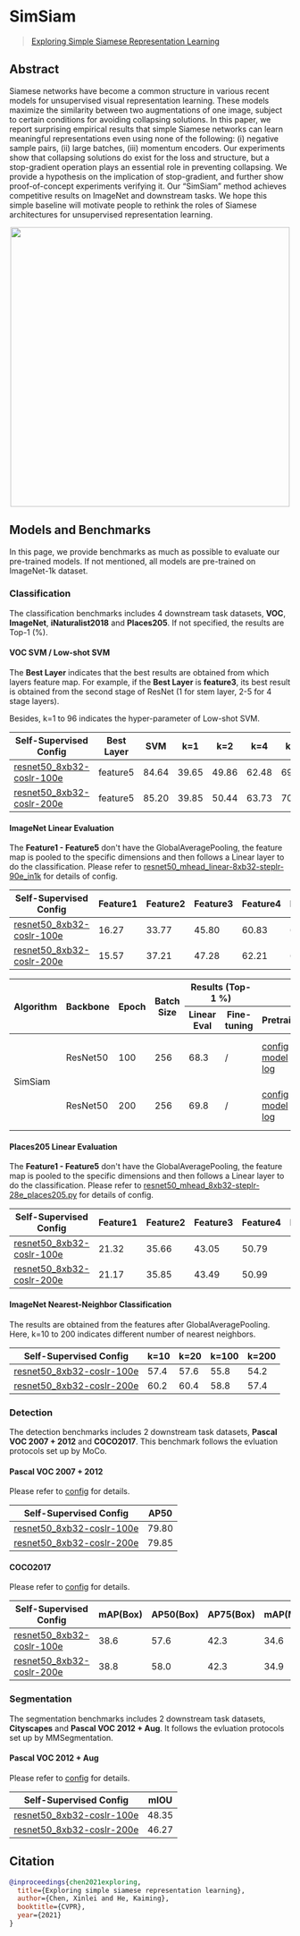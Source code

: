 # SimSiam

> [Exploring Simple Siamese Representation Learning](https://arxiv.org/abs/2011.10566)

<!-- [ALGORITHM] -->

## Abstract

Siamese networks have become a common structure in various recent models for unsupervised visual representation learning. These models maximize the similarity between two augmentations of one image, subject to certain conditions for avoiding collapsing solutions. In this paper, we report surprising empirical results that simple Siamese networks can learn meaningful representations even using none of the following: (i) negative sample pairs, (ii) large batches, (iii) momentum encoders. Our experiments show that collapsing solutions do exist for the loss and structure, but a stop-gradient operation plays an essential role in preventing collapsing. We provide a hypothesis on the implication of stop-gradient, and further show proof-of-concept experiments verifying it. Our “SimSiam” method achieves competitive results on ImageNet and downstream tasks. We hope this simple baseline will motivate people to rethink the roles of Siamese architectures for unsupervised representation learning.

<div align="center">
<img  src="https://user-images.githubusercontent.com/36138628/149724180-bc7bac6a-fcb8-421e-b8f1-9550c624d154.png" width="500" />
</div>

## Models and Benchmarks

In this page, we provide benchmarks as much as possible to evaluate our pre-trained models. If not mentioned, all models are pre-trained on ImageNet-1k dataset.

### Classification

The classification benchmarks includes 4 downstream task datasets, **VOC**, **ImageNet**,  **iNaturalist2018** and **Places205**. If not specified, the results are Top-1 (%).

#### VOC SVM / Low-shot SVM

The **Best Layer** indicates that the best results are obtained from which layers feature map. For example, if the **Best Layer** is **feature3**, its best result is obtained from the second stage of ResNet (1 for stem layer, 2-5 for 4 stage layers).

Besides, k=1 to 96 indicates the hyper-parameter of Low-shot SVM.

| Self-Supervised Config                                                                                                                           | Best Layer | SVM   | k=1   | k=2   | k=4   | k=8   | k=16  | k=32  | k=64  | k=96  |
| ------------------------------------------------------------------------------------------------------------------------------------------------ | ---------- | ----- | ----- | ----- | ----- | ----- | ----- | ----- | ----- | ----- |
| [resnet50_8xb32-coslr-100e](https://github.com/open-mmlab/mmselfsup/blob/main/configs/selfsup/simsiam/simsiam_resnet50_8xb32-coslr-100e_in1k.py) | feature5   | 84.64 | 39.65 | 49.86 | 62.48 | 69.50 | 74.48 | 78.31 | 81.06 | 82.56 |
| [resnet50_8xb32-coslr-200e](https://github.com/open-mmlab/mmselfsup/blob/main/configs/selfsup/simsiam/simsiam_resnet50_8xb32-coslr-200e_in1k.py) | feature5   | 85.20 | 39.85 | 50.44 | 63.73 | 70.93 | 75.74 | 79.42 | 82.02 | 83.44 |

#### ImageNet Linear Evaluation

The **Feature1 - Feature5** don't have the GlobalAveragePooling, the feature map is pooled to the specific dimensions and then follows a Linear layer to do the classification. Please refer to [resnet50_mhead_linear-8xb32-steplr-90e_in1k](https://github.com/open-mmlab/mmselfsup/blob/main/configs/benchmarks/classification/imagenet/resnet50_mhead_linear-8xb32-steplr-90e_in1k.py) for details of config.

| Self-Supervised Config                                                                                                                           | Feature1 | Feature2 | Feature3 | Feature4 | Feature5 |
| ------------------------------------------------------------------------------------------------------------------------------------------------ | -------- | -------- | -------- | -------- | -------- |
| [resnet50_8xb32-coslr-100e](https://github.com/open-mmlab/mmselfsup/blob/main/configs/selfsup/simsiam/simsiam_resnet50_8xb32-coslr-100e_in1k.py) | 16.27    | 33.77    | 45.80    | 60.83    | 68.21    |
| [resnet50_8xb32-coslr-200e](https://github.com/open-mmlab/mmselfsup/blob/main/configs/selfsup/simsiam/simsiam_resnet50_8xb32-coslr-200e_in1k.py) | 15.57    | 37.21    | 47.28    | 62.21    | 69.85    |

<table class="docutils">
<thead>
  <tr>
	    <th rowspan="2">Algorithm</th>
	    <th rowspan="2">Backbone</th>
	    <th rowspan="2">Epoch</th>
      <th rowspan="2">Batch Size</th>
      <th colspan="2" align="center">Results (Top-1 %)</th>
      <th colspan="3" align="center">Links</th>
	</tr>
	<tr>
      <th>Linear Eval</th>
      <th>Fine-tuning</th>
      <th>Pretrain</th>
      <th>Linear Eval</th>
      <th>Fine-tuning</th>
	</tr>
  </thead>
  <tbody>
  <tr>
	    <td rowspan="2">SimSiam</td>
	    <td>ResNet50</td>
	    <td>100</td>
      <td>256</td>
      <td>68.3</td>
      <td>/</td>
      <td><a href='https://github.com/open-mmlab/mmselfsup/blob/main/configs/selfsup/simsiam/simsiam_resnet50_8xb32-coslr-100e_in1k.py'>config</a> | <a href='https://download.openmmlab.com/mmselfsup/1.x/simsiam/simsiam_resnet50_8xb32-coslr-100e_in1k/simsiam_resnet50_8xb32-coslr-100e_in1k_20220825-d07cb2e6.pth'>model</a> | <a href='https://download.openmmlab.com/mmselfsup/1.x/simsiam/simsiam_resnet50_8xb32-coslr-100e_in1k/simsiam_resnet50_8xb32-coslr-100e_in1k_20220725_224724.json'>log</a></td>
      <td><a href='https://github.com/open-mmlab/mmselfsup/blob/main/configs/benchmarks/classification/imagenet/resnet50_linear-8xb512-coslr-90e_in1k.py'>config</a> | <a href='https://download.openmmlab.com/mmselfsup/1.x/simsiam/simsiam_resnet50_8xb32-coslr-100e_in1k/resnet50_linear-8xb512-coslr-90e_in1k/resnet50_linear-8xb512-coslr-90e_in1k_20220825-f53ba400.pth'>model</a> | <a href='https://download.openmmlab.com/mmselfsup/1.x/simsiam/simsiam_resnet50_8xb32-coslr-100e_in1k/resnet50_linear-8xb512-coslr-90e_in1k/resnet50_linear-8xb512-coslr-90e_in1k_20220804_175115.json'>log</a></td>
      <td>/</td>
	</tr>
  <tr>
	    <td>ResNet50</td>
	    <td>200</td>
      <td>256</td>
      <td>69.8</td>
      <td>/</td>
      <td><a href='https://github.com/open-mmlab/mmselfsup/blob/main/configs/selfsup/simsiam/simsiam_resnet50_8xb32-coslr-200e_in1k.py'>config</a> | <a href='https://download.openmmlab.com/mmselfsup/1.x/simsiam/simsiam_resnet50_8xb32-coslr-200e_in1k/simsiam_resnet50_8xb32-coslr-200e_in1k_20220825-efe91299.pth'>model</a> | <a href='https://download.openmmlab.com/mmselfsup/1.x/simsiam/simsiam_resnet50_8xb32-coslr-200e_in1k/simsiam_resnet50_8xb32-coslr-200e_in1k_20220726_033722.json'>log</a></td>
      <td><a href='https://github.com/open-mmlab/mmselfsup/blob/main/configs/benchmarks/classification/imagenet/resnet50_linear-8xb512-coslr-90e_in1k.py'>config</a> | <a href='https://download.openmmlab.com/mmselfsup/1.x/simsiam/simsiam_resnet50_8xb32-coslr-200e_in1k/resnet50_linear-8xb512-coslr-90e_in1k/resnet50_linear-8xb512-coslr-90e_in1k_20220825-519b5135.pth'>model</a> | <a href='https://download.openmmlab.com/mmselfsup/1.x/simsiam/simsiam_resnet50_8xb32-coslr-200e_in1k/resnet50_linear-8xb512-coslr-90e_in1k/resnet50_linear-8xb512-coslr-90e_in1k_20220802_120717.json'>log</a></td>
      <td>/</td>
	</tr>
  </tbody>
</table>

#### Places205 Linear Evaluation

The **Feature1 - Feature5** don't have the GlobalAveragePooling, the feature map is pooled to the specific dimensions and then follows a Linear layer to do the classification. Please refer to [resnet50_mhead_8xb32-steplr-28e_places205.py](https://github.com/open-mmlab/mmselfsup/blob/main/configs/benchmarks/classification/places205/resnet50_mhead_8xb32-steplr-28e_places205.py) for details of config.

| Self-Supervised Config                                                                                                                           | Feature1 | Feature2 | Feature3 | Feature4 | Feature5 |
| ------------------------------------------------------------------------------------------------------------------------------------------------ | -------- | -------- | -------- | -------- | -------- |
| [resnet50_8xb32-coslr-100e](https://github.com/open-mmlab/mmselfsup/blob/main/configs/selfsup/simsiam/simsiam_resnet50_8xb32-coslr-100e_in1k.py) | 21.32    | 35.66    | 43.05    | 50.79    | 53.27    |
| [resnet50_8xb32-coslr-200e](https://github.com/open-mmlab/mmselfsup/blob/main/configs/selfsup/simsiam/simsiam_resnet50_8xb32-coslr-200e_in1k.py) | 21.17    | 35.85    | 43.49    | 50.99    | 54.10    |

#### ImageNet Nearest-Neighbor Classification

The results are obtained from the features after GlobalAveragePooling. Here, k=10 to 200 indicates different number of nearest neighbors.

| Self-Supervised Config                                                                                                                           | k=10 | k=20 | k=100 | k=200 |
| ------------------------------------------------------------------------------------------------------------------------------------------------ | ---- | ---- | ----- | ----- |
| [resnet50_8xb32-coslr-100e](https://github.com/open-mmlab/mmselfsup/blob/main/configs/selfsup/simsiam/simsiam_resnet50_8xb32-coslr-100e_in1k.py) | 57.4 | 57.6 | 55.8  | 54.2  |
| [resnet50_8xb32-coslr-200e](https://github.com/open-mmlab/mmselfsup/blob/main/configs/selfsup/simsiam/simsiam_resnet50_8xb32-coslr-200e_in1k.py) | 60.2 | 60.4 | 58.8  | 57.4  |

### Detection

The detection benchmarks includes 2 downstream task datasets, **Pascal VOC 2007 + 2012** and **COCO2017**. This benchmark follows the evluation protocols set up by MoCo.

#### Pascal VOC 2007 + 2012

Please refer to [config](https://github.com/open-mmlab/mmselfsup/blob/main/configs/benchmarks/mmdetection/voc0712/faster-rcnn_r50-c4_ms-24k_voc0712.py) for details.

| Self-Supervised Config                                                                                                                           | AP50  |
| ------------------------------------------------------------------------------------------------------------------------------------------------ | ----- |
| [resnet50_8xb32-coslr-100e](https://github.com/open-mmlab/mmselfsup/blob/main/configs/selfsup/simsiam/simsiam_resnet50_8xb32-coslr-100e_in1k.py) | 79.80 |
| [resnet50_8xb32-coslr-200e](https://github.com/open-mmlab/mmselfsup/blob/main/configs/selfsup/simsiam/simsiam_resnet50_8xb32-coslr-200e_in1k.py) | 79.85 |

#### COCO2017

Please refer to [config](https://github.com/open-mmlab/mmselfsup/blob/main/configs/benchmarks/mmdetection/coco/mask-rcnn_r50_fpn_ms-1x_coco.py) for details.

| Self-Supervised Config                                                                                                                           | mAP(Box) | AP50(Box) | AP75(Box) | mAP(Mask) | AP50(Mask) | AP75(Mask) |
| ------------------------------------------------------------------------------------------------------------------------------------------------ | -------- | --------- | --------- | --------- | ---------- | ---------- |
| [resnet50_8xb32-coslr-100e](https://github.com/open-mmlab/mmselfsup/blob/main/configs/selfsup/simsiam/simsiam_resnet50_8xb32-coslr-100e_in1k.py) | 38.6     | 57.6      | 42.3      | 34.6      | 54.8       | 36.9       |
| [resnet50_8xb32-coslr-200e](https://github.com/open-mmlab/mmselfsup/blob/main/configs/selfsup/simsiam/simsiam_resnet50_8xb32-coslr-200e_in1k.py) | 38.8     | 58.0      | 42.3      | 34.9      | 55.3       | 37.6       |

### Segmentation

The segmentation benchmarks includes 2 downstream task datasets, **Cityscapes** and **Pascal VOC 2012 + Aug**. It follows the evluation protocols set up by MMSegmentation.

#### Pascal VOC 2012 + Aug

Please refer to [config](https://github.com/open-mmlab/mmselfsup/blob/main/configs/benchmarks/mmsegmentation/voc12aug/fcn_r50-d8_4xb4-20k_voc12aug-512x512.py) for details.

| Self-Supervised Config                                                                                                                           | mIOU  |
| ------------------------------------------------------------------------------------------------------------------------------------------------ | ----- |
| [resnet50_8xb32-coslr-100e](https://github.com/open-mmlab/mmselfsup/blob/main/configs/selfsup/simsiam/simsiam_resnet50_8xb32-coslr-100e_in1k.py) | 48.35 |
| [resnet50_8xb32-coslr-200e](https://github.com/open-mmlab/mmselfsup/blob/main/configs/selfsup/simsiam/simsiam_resnet50_8xb32-coslr-200e_in1k.py) | 46.27 |

## Citation

```bibtex
@inproceedings{chen2021exploring,
  title={Exploring simple siamese representation learning},
  author={Chen, Xinlei and He, Kaiming},
  booktitle={CVPR},
  year={2021}
}
```
